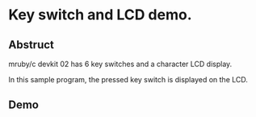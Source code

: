 # Key switch and LCD demo.

## Abstruct

mruby/c devkit 02 has 6 key switches and a character LCD display.

In this sample program, the pressed key switch is displayed on the LCD.


## Demo
